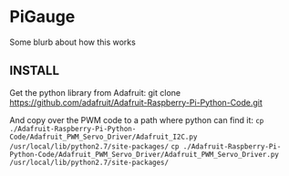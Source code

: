 PiGauge
===================

Some blurb about how this works

INSTALL
-------------------
Get the python library from Adafruit:
git clone https://github.com/adafruit/Adafruit-Raspberry-Pi-Python-Code.git

And copy over the PWM code to a path where python can find it:
	`cp ./Adafruit-Raspberry-Pi-Python-Code/Adafruit_PWM_Servo_Driver/Adafruit_I2C.py /usr/local/lib/python2.7/site-packages/`
	`cp ./Adafruit-Raspberry-Pi-Python-Code/Adafruit_PWM_Servo_Driver/Adafruit_PWM_Servo_Driver.py  /usr/local/lib/python2.7/site-packages/`

